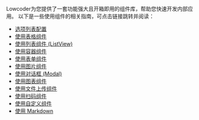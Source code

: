 Lowcoder为您提供了一套功能强大且开箱即用的组件库，帮助您快速开发内部应用。
以下是一些使用组件的相关指南，可点击链接跳转并阅读：

-   [选项列表配置](component-guides/option-list.md)
-   [使用表格组件](component-guides/using-table.md)
-   [使用列表组件 (ListView)](component-guides/using-listView.md)
-   [使用容器组件](component-guides/using-container.md)
-   [使用表单组件](component-guides/using-form.md)
-   [使用图片组件](component-guides/using-image.md)
-   [使用对话框 (Modal)](component-guides/using-modal.md)
-   [使用图表组件](component-guides/use-chart.md)
-   [使用文件上传组件](component-guides/using-file.md)
-   [使用扫码组件](component-guides/using-scanner.md)
-   [使用自定义组件](component-guides/using-custom.md)
-   [使用 Markdown](component-guides/using-markdown.md)